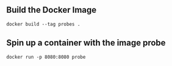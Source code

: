 ## Build the Docker Image 
`docker build --tag probes .`

## Spin up a container with the image probe
`docker run -p 8080:8080 probe`